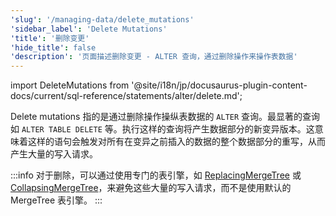 ```yaml
---
'slug': '/managing-data/delete_mutations'
'sidebar_label': 'Delete Mutations'
'title': '删除变更'
'hide_title': false
'description': '页面描述删除变更 - ALTER 查询，通过删除操作来操作表数据'
---
```


import DeleteMutations from '@site/i18n/jp/docusaurus-plugin-content-docs/current/sql-reference/statements/alter/delete.md';

Delete mutations 指的是通过删除操作操纵表数据的 `ALTER` 查询。最显著的查询如 `ALTER TABLE DELETE` 等。执行这样的查询将产生数据部分的新变异版本。这意味着这样的语句会触发对所有在变异之前插入的数据的整个数据部分的重写，从而产生大量的写入请求。

:::info
对于删除，可以通过使用专门的表引擎，如 [ReplacingMergeTree](/guides/replacing-merge-tree) 或 [CollapsingMergeTree](/engines/table-engines/mergetree-family/collapsingmergetree)，来避免这些大量的写入请求，而不是使用默认的 MergeTree 表引擎。
:::

<DeleteMutations/>
